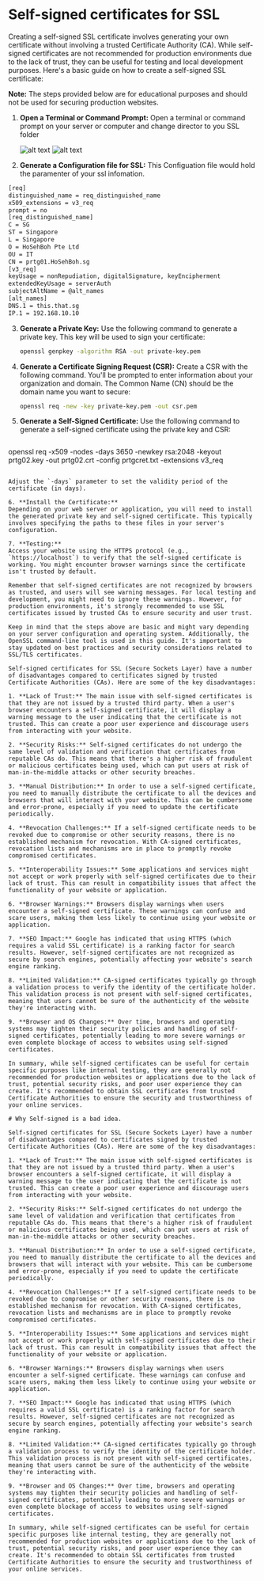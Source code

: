 # Self-signed certificates for SSL 

Creating a self-signed SSL certificate involves generating your own certificate without involving a trusted Certificate Authority (CA). While self-signed certificates are not recommended for production environments due to the lack of trust, they can be useful for testing and local development purposes. Here's a basic guide on how to create a self-signed SSL certificate:

**Note:** The steps provided below are for educational purposes and should not be used for securing production websites.

1. **Open a Terminal or Command Prompt:**
   Open a terminal or command prompt on your server or computer and change director to you SSL folder

   ![alt text](https://github.com/ioctlsg/Self-Signed-Cert-OpenSSL/blob/main/Capture.PNG)
 ![alt text](https://github.com/ioctlsg/Self-Signed-Cert-OpenSSL/blob/main/Command_Prompt.png)

2. **Generate a Configuration file for SSL:**
   This Configuation file would hold the paramenter of your ssl infomation.
   
```bash
[req]
distinguished_name = req_distinguished_name
x509_extensions = v3_req
prompt = no
[req_distinguished_name]
C = SG
ST = Singapore
L = Singapore
O = HoSehBoh Pte Ltd
OU = IT
CN = prtg01.HoSehBoh.sg
[v3_req]
keyUsage = nonRepudiation, digitalSignature, keyEncipherment
extendedKeyUsage = serverAuth
subjectAltName = @alt_names
[alt_names]
DNS.1 = this.that.sg
IP.1 = 192.168.10.10
```

3. **Generate a Private Key:**
   Use the following command to generate a private key. This key will be used to sign your certificate:
   
   ```bash
   openssl genpkey -algorithm RSA -out private-key.pem
   ```

4. **Generate a Certificate Signing Request (CSR):**
   Create a CSR with the following command. You'll be prompted to enter information about your organization and domain. The Common Name (CN) should be the domain name you want to secure:

   ```bash
   openssl req -new -key private-key.pem -out csr.pem
   ```

5. **Generate a Self-Signed Certificate:**
   Use the following command to generate a self-signed certificate using the private key and CSR:

   ```bash
  openssl req -x509 -nodes -days 3650 -newkey rsa:2048 -keyout prtg02.key -out prtg02.crt -config prtgcret.txt -extensions v3_req
   ```

   Adjust the `-days` parameter to set the validity period of the certificate (in days).

6. **Install the Certificate:**
   Depending on your web server or application, you will need to install the generated private key and self-signed certificate. This typically involves specifying the paths to these files in your server's configuration.

7. **Testing:**
   Access your website using the HTTPS protocol (e.g., `https://localhost`) to verify that the self-signed certificate is working. You might encounter browser warnings since the certificate isn't trusted by default.

Remember that self-signed certificates are not recognized by browsers as trusted, and users will see warning messages. For local testing and development, you might need to ignore these warnings. However, for production environments, it's strongly recommended to use SSL certificates issued by trusted CAs to ensure security and user trust.

Keep in mind that the steps above are basic and might vary depending on your server configuration and operating system. Additionally, the OpenSSL command-line tool is used in this guide. It's important to stay updated on best practices and security considerations related to SSL/TLS certificates.

Self-signed certificates for SSL (Secure Sockets Layer) have a number of disadvantages compared to certificates signed by trusted Certificate Authorities (CAs). Here are some of the key disadvantages:

1. **Lack of Trust:** The main issue with self-signed certificates is that they are not issued by a trusted third party. When a user's browser encounters a self-signed certificate, it will display a warning message to the user indicating that the certificate is not trusted. This can create a poor user experience and discourage users from interacting with your website.

2. **Security Risks:** Self-signed certificates do not undergo the same level of validation and verification that certificates from reputable CAs do. This means that there's a higher risk of fraudulent or malicious certificates being used, which can put users at risk of man-in-the-middle attacks or other security breaches.

3. **Manual Distribution:** In order to use a self-signed certificate, you need to manually distribute the certificate to all the devices and browsers that will interact with your website. This can be cumbersome and error-prone, especially if you need to update the certificate periodically.

4. **Revocation Challenges:** If a self-signed certificate needs to be revoked due to compromise or other security reasons, there is no established mechanism for revocation. With CA-signed certificates, revocation lists and mechanisms are in place to promptly revoke compromised certificates.

5. **Interoperability Issues:** Some applications and services might not accept or work properly with self-signed certificates due to their lack of trust. This can result in compatibility issues that affect the functionality of your website or application.

6. **Browser Warnings:** Browsers display warnings when users encounter a self-signed certificate. These warnings can confuse and scare users, making them less likely to continue using your website or application.

7. **SEO Impact:** Google has indicated that using HTTPS (which requires a valid SSL certificate) is a ranking factor for search results. However, self-signed certificates are not recognized as secure by search engines, potentially affecting your website's search engine ranking.

8. **Limited Validation:** CA-signed certificates typically go through a validation process to verify the identity of the certificate holder. This validation process is not present with self-signed certificates, meaning that users cannot be sure of the authenticity of the website they're interacting with.

9. **Browser and OS Changes:** Over time, browsers and operating systems may tighten their security policies and handling of self-signed certificates, potentially leading to more severe warnings or even complete blockage of access to websites using self-signed certificates.

In summary, while self-signed certificates can be useful for certain specific purposes like internal testing, they are generally not recommended for production websites or applications due to the lack of trust, potential security risks, and poor user experience they can create. It's recommended to obtain SSL certificates from trusted Certificate Authorities to ensure the security and trustworthiness of your online services.

# Why Self-signed is a bad idea.

Self-signed certificates for SSL (Secure Sockets Layer) have a number of disadvantages compared to certificates signed by trusted Certificate Authorities (CAs). Here are some of the key disadvantages:

1. **Lack of Trust:** The main issue with self-signed certificates is that they are not issued by a trusted third party. When a user's browser encounters a self-signed certificate, it will display a warning message to the user indicating that the certificate is not trusted. This can create a poor user experience and discourage users from interacting with your website.

2. **Security Risks:** Self-signed certificates do not undergo the same level of validation and verification that certificates from reputable CAs do. This means that there's a higher risk of fraudulent or malicious certificates being used, which can put users at risk of man-in-the-middle attacks or other security breaches.

3. **Manual Distribution:** In order to use a self-signed certificate, you need to manually distribute the certificate to all the devices and browsers that will interact with your website. This can be cumbersome and error-prone, especially if you need to update the certificate periodically.

4. **Revocation Challenges:** If a self-signed certificate needs to be revoked due to compromise or other security reasons, there is no established mechanism for revocation. With CA-signed certificates, revocation lists and mechanisms are in place to promptly revoke compromised certificates.

5. **Interoperability Issues:** Some applications and services might not accept or work properly with self-signed certificates due to their lack of trust. This can result in compatibility issues that affect the functionality of your website or application.

6. **Browser Warnings:** Browsers display warnings when users encounter a self-signed certificate. These warnings can confuse and scare users, making them less likely to continue using your website or application.

7. **SEO Impact:** Google has indicated that using HTTPS (which requires a valid SSL certificate) is a ranking factor for search results. However, self-signed certificates are not recognized as secure by search engines, potentially affecting your website's search engine ranking.

8. **Limited Validation:** CA-signed certificates typically go through a validation process to verify the identity of the certificate holder. This validation process is not present with self-signed certificates, meaning that users cannot be sure of the authenticity of the website they're interacting with.

9. **Browser and OS Changes:** Over time, browsers and operating systems may tighten their security policies and handling of self-signed certificates, potentially leading to more severe warnings or even complete blockage of access to websites using self-signed certificates.

In summary, while self-signed certificates can be useful for certain specific purposes like internal testing, they are generally not recommended for production websites or applications due to the lack of trust, potential security risks, and poor user experience they can create. It's recommended to obtain SSL certificates from trusted Certificate Authorities to ensure the security and trustworthiness of your online services.
